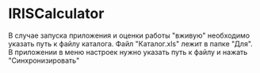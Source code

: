 # IRISCalculator
В случае запуска приложения и оценки работы "вживую" необходимо указать путь к файлу каталога. Файл "Каталог.xls" лежит в папке "Для". В приложении в меню настроек нужно указать путь к файлу и нажать "Синхронизировать"
